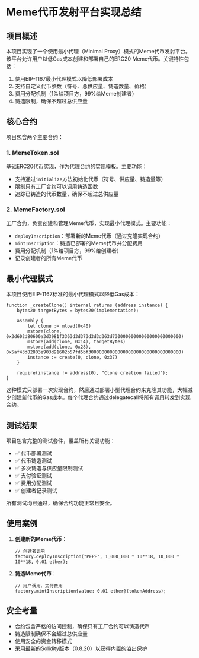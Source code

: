 # Meme代币发射平台实现总结

## 项目概述

本项目实现了一个使用最小代理（Minimal Proxy）模式的Meme代币发射平台。该平台允许用户以低Gas成本创建和部署自己的ERC20 Meme代币。关键特性包括：

1. 使用EIP-1167最小代理模式以降低部署成本
2. 支持自定义代币参数（符号、总供应量、铸造数量、价格）
3. 费用分配机制（1%给项目方，99%给Meme创建者）
4. 铸造限制，确保不超过总供应量

## 核心合约

项目包含两个主要合约：

### 1. MemeToken.sol

基础ERC20代币实现，作为代理合约的实现模板。主要功能：

- 支持通过`initialize`方法初始化代币（符号、供应量、铸造量等）
- 限制只有工厂合约可以调用铸造函数
- 追踪已铸造的代币数量，确保不超过总供应量

### 2. MemeFactory.sol

工厂合约，负责创建和管理Meme代币，实现最小代理模式。主要功能：

- `deployInscription`：部署新的Meme代币（通过克隆实现合约）
- `mintInscription`：铸造已部署的Meme代币并分配费用
- 费用分配机制（1%给项目方，99%给创建者）
- 记录创建者的所有Meme代币

## 最小代理模式

本项目使用EIP-1167标准的最小代理模式以降低Gas成本：

```solidity
function _createClone() internal returns (address instance) {
    bytes20 targetBytes = bytes20(implementation);
    
    assembly {
        let clone := mload(0x40)
        mstore(clone, 0x3d602d80600a3d3981f3363d3d373d3d3d363d73000000000000000000000000)
        mstore(add(clone, 0x14), targetBytes)
        mstore(add(clone, 0x28), 0x5af43d82803e903d91602b57fd5bf30000000000000000000000000000000000)
        instance := create(0, clone, 0x37)
    }
    
    require(instance != address(0), "Clone creation failed");
}
```

这种模式只部署一次实现合约，然后通过部署小型代理合约来克隆其功能，大幅减少创建新代币的Gas成本。每个代理合约通过delegatecall将所有调用转发到实现合约。

## 测试结果

项目包含完整的测试套件，覆盖所有关键功能：

- ✅ 代币部署测试
- ✅ 代币铸造测试
- ✅ 多次铸造与供应量限制测试
- ✅ 支付验证测试
- ✅ 费用分配测试
- ✅ 创建者记录测试

所有测试均已通过，确保合约功能正常且安全。

## 使用案例

1. **创建新的Meme代币**：
   ```solidity
   // 创建者调用
   factory.deployInscription("PEPE", 1_000_000 * 10**18, 10_000 * 10**18, 0.01 ether);
   ```

2. **铸造Meme代币**：
   ```solidity
   // 用户调用，支付费用
   factory.mintInscription{value: 0.01 ether}(tokenAddress);
   ```

## 安全考量

- 合约包含严格的访问控制，确保只有工厂合约可以铸造代币
- 铸造限制确保不会超过总供应量
- 使用安全的资金转移模式
- 采用最新的Solidity版本（0.8.20）以获得内置的溢出保护 